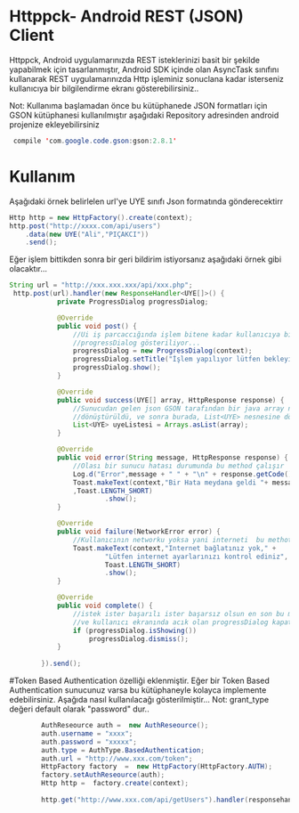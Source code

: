 # Httppck- Android REST (JSON) Client 
Httppck, Android uygulamarınızda REST isteklerinizi basit bir şekilde yapabilmek için  tasarlanmıştır, Android SDK içinde olan AsyncTask sınıfını kullanarak REST uygulamarınızda Http işleminiz sonuclana kadar isterseniz kullanıcıya bir bilgilendirme ekranı gösterebilirsiniz..

Not: Kullanıma başlamadan önce bu kütüphanede JSON formatları için GSON kütüphanesi kullanılmıştır aşağıdaki Repository adresinden android projenize ekleyebilirsiniz

```java
 compile 'com.google.code.gson:gson:2.8.1'
```

# Kullanım
Aşağıdaki örnek belirlelen url'ye UYE sınıfı Json formatında gönderecektirr

```java
Http http = new HttpFactory().create(context);
http.post("http://xxxx.com/api/users")
    .data(new UYE("Ali","PIÇAKCI"))
    .send();
```

Eğer işlem bittikden sonra bir geri bildirim istiyorsanız aşağıdaki örnek gibi olacaktır...

```java
String url = "http://xxx.xxx.xxx/api/xxx.php";
 http.post(url).handler(new ResponseHandler<UYE[]>() {
            private ProgressDialog progressDialog;

            @Override
            public void post() {
                //Ui iş parcaccığında işlem bitene kadar kullanıcıya bir 
                //progressDialog gösteriliyor...
                progressDialog = new ProgressDialog(context);
                progressDialog.setTitle("İşlem yapılıyor lütfen bekleyiniz");
                progressDialog.show();
            }

            @Override
            public void success(UYE[] array, HttpResponse response) {
                //Sunucudan gelen json GSON tarafından bir java array nesnesine
                //dönüştürüldü, ve sonra burada, List<UYE> nesnesine dönderildi
                List<UYE> uyeListesi = Arrays.asList(array);
            }

            @Override
            public void error(String message, HttpResponse response) {
                //Olası bir sunucu hatası durumunda bu method çalışır
                Log.d("Error",message + " " + "\n" + response.getCode());
                Toast.makeText(context,"Bir Hata meydana geldi "+ message
                ,Toast.LENGTH_SHORT)
                        .show();
            }

            @Override
            public void failure(NetworkError error) {
                //Kullanıcının networku yoksa yani interneti  bu methot çalışır
                Toast.makeText(context,"Internet bağlatınız yok," +
                        "Lütfen internet ayarlarınızı kontrol ediniz",
                        Toast.LENGTH_SHORT)
                        .show();
            }

            @Override
            public void complete() {
                //istek ister başarılı ister başarsız olsun en son bu method calısır
                //ve kullanıcı ekranında acık olan progressDialog kapatılır
                if (progressDialog.isShowing())
                    progressDialog.dismiss();
            }
           
        }).send();
```
#Token Based Authentication özelliği eklenmiştir.
Eğer bir Token Based Authentication  sunucunuz varsa bu kütüphaneyle kolayca implemente edebilirsiniz. Aşağıda nasıl kullanılacağı gösterilmiştir...
Not: grant_type değeri default olarak "password" dur..

```java
        AuthReseource auth =  new AuthReseource();
        auth.username = "xxxx";
        auth.password = "xxxxx";
        auth.type = AuthType.BasedAuthentication;
        auth.url = "http://www.xxx.com/token";
        HttpFactory factory  =  new HttpFactory(HttpFactory.AUTH);
        factory.setAuthReseource(auth);
        Http http =  factory.create(context);
        
        http.get("http://www.xxx.com/api/getUsers").handler(responsehandler).send()

```  
